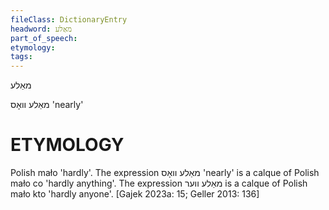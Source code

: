 ```yaml
---
fileClass: DictionaryEntry
headword: מאַלע
part_of_speech: 
etymology: 
tags: 
---
```

מאַלע

מאַלע וואָס
'nearly'

ETYMOLOGY
===========
Polish mało 'hardly'.
The expression מאַלע וואָס 'nearly' is a calque of Polish mało co 'hardly anything'.
The expression מאַלע ווער is a calque of Polish mało kto 'hardly anyone'.
[Gajek 2023a: 15; Geller 2013: 136]